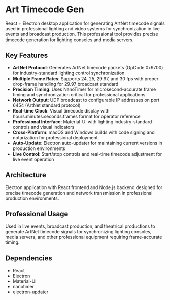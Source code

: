 # Art Timecode Gen

React + Electron desktop application for generating ArtNet timecode signals used in professional lighting and video systems for synchronization in live events and broadcast production. This professional tool provides precise timecode generation for lighting consoles and media servers.

## Key Features

- **ArtNet Protocol**: Generates ArtNet timecode packets (OpCode 0x9700) for industry-standard lighting control synchronization
- **Multiple Frame Rates**: Supports 24, 25, 29.97, and 30 fps with proper drop-frame handling for 29.97 broadcast standard
- **Precision Timing**: Uses NanoTimer for microsecond-accurate frame timing and synchronization critical for professional applications
- **Network Output**: UDP broadcast to configurable IP addresses on port 6454 (ArtNet standard protocol)
- **Real-time Clock**: Visual timecode display with hours:minutes:seconds:frames format for operator reference
- **Professional Interface**: Material-UI with lighting industry-standard controls and visual indicators
- **Cross-Platform**: macOS and Windows builds with code signing and notarization for professional deployment
- **Auto-Update**: Electron auto-updater for maintaining current versions in production environments
- **Live Control**: Start/stop controls and real-time timecode adjustment for live event operation

## Architecture

Electron application with React frontend and Node.js backend designed for precise timecode generation and network transmission in professional production environments.

## Professional Usage

Used in live events, broadcast production, and theatrical productions to generate ArtNet timecode signals for synchronizing lighting consoles, media servers, and other professional equipment requiring frame-accurate timing.

## Dependencies

- React
- Electron
- Material-UI
- nanotimer
- electron-updater